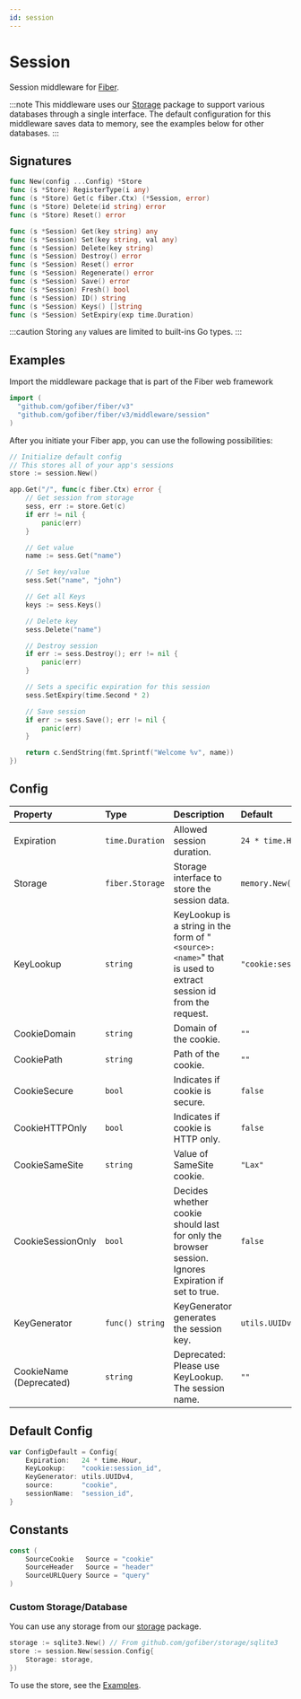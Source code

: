 ```yaml
---
id: session
---
```


# Session

Session middleware for [Fiber](https://github.com/gofiber/fiber).

:::note
This middleware uses our [Storage](https://github.com/gofiber/storage) package to support various databases through a single interface. The default configuration for this middleware saves data to memory, see the examples below for other databases.
:::

## Signatures

```go
func New(config ...Config) *Store
func (s *Store) RegisterType(i any)
func (s *Store) Get(c fiber.Ctx) (*Session, error)
func (s *Store) Delete(id string) error
func (s *Store) Reset() error

func (s *Session) Get(key string) any
func (s *Session) Set(key string, val any)
func (s *Session) Delete(key string)
func (s *Session) Destroy() error
func (s *Session) Reset() error
func (s *Session) Regenerate() error
func (s *Session) Save() error
func (s *Session) Fresh() bool
func (s *Session) ID() string
func (s *Session) Keys() []string
func (s *Session) SetExpiry(exp time.Duration)
```

:::caution
Storing `any` values are limited to built-ins Go types.
:::

## Examples
Import the middleware package that is part of the Fiber web framework
```go
import (
  "github.com/gofiber/fiber/v3"
  "github.com/gofiber/fiber/v3/middleware/session"
)
```

After you initiate your Fiber app, you can use the following possibilities:

```go
// Initialize default config
// This stores all of your app's sessions
store := session.New()

app.Get("/", func(c fiber.Ctx) error {
    // Get session from storage
    sess, err := store.Get(c)
    if err != nil {
        panic(err)
    }

    // Get value
    name := sess.Get("name")

    // Set key/value
    sess.Set("name", "john")

    // Get all Keys
    keys := sess.Keys()

    // Delete key
    sess.Delete("name")

    // Destroy session
    if err := sess.Destroy(); err != nil {
        panic(err)
    }

	// Sets a specific expiration for this session
	sess.SetExpiry(time.Second * 2)

    // Save session
    if err := sess.Save(); err != nil {
		panic(err)
	}

	return c.SendString(fmt.Sprintf("Welcome %v", name))
})
```

## Config

| Property                | Type            | Description                                                                                                 | Default               |
|:------------------------|:----------------|:------------------------------------------------------------------------------------------------------------|:----------------------|
| Expiration              | `time.Duration` | Allowed session duration.                                                                                   | `24 * time.Hour`      |
| Storage                 | `fiber.Storage` | Storage interface to store the session data.                                                                | `memory.New()`        |
| KeyLookup               | `string`        | KeyLookup is a string in the form of "`<source>:<name>`" that is used to extract session id from the request. | `"cookie:session_id"` |
| CookieDomain            | `string`        | Domain of the cookie.                                                                                       | `""`                  |
| CookiePath              | `string`        | Path of the cookie.                                                                                         | `""`                  |
| CookieSecure            | `bool`          | Indicates if cookie is secure.                                                                              | `false`               |
| CookieHTTPOnly          | `bool`          | Indicates if cookie is HTTP only.                                                                           | `false`               |
| CookieSameSite          | `string`        | Value of SameSite cookie.                                                                                   | `"Lax"`               |
| CookieSessionOnly       | `bool`          | Decides whether cookie should last for only the browser session. Ignores Expiration if set to true.         | `false`               |
| KeyGenerator            | `func() string` | KeyGenerator generates the session key.                                                                     | `utils.UUIDv4`        |
| CookieName (Deprecated) | `string`        | Deprecated: Please use KeyLookup. The session name.                                                         | `""`                  |

## Default Config

```go
var ConfigDefault = Config{
	Expiration:   24 * time.Hour,
	KeyLookup:    "cookie:session_id",
	KeyGenerator: utils.UUIDv4,
	source:       "cookie",
	sessionName:  "session_id",
}
```

## Constants

```go
const (
	SourceCookie   Source = "cookie"
	SourceHeader   Source = "header"
	SourceURLQuery Source = "query"
)
```

### Custom Storage/Database

You can use any storage from our [storage](https://github.com/gofiber/storage/) package.

```go
storage := sqlite3.New() // From github.com/gofiber/storage/sqlite3
store := session.New(session.Config{
	Storage: storage,
})
```

To use the store, see the [Examples](#examples).
